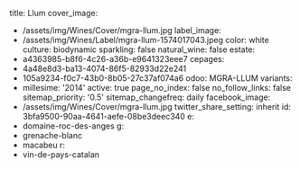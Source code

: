 title: Llum
cover_image:
  - /assets/img/Wines/Cover/mgra-llum.jpg
label_image:
  - /assets/img/Wines/Label/mgra-llum-1574017043.jpeg
color: white
culture: biodynamic
sparkling: false
natural_wine: false
estate:
  - a4363985-b8f6-4c26-a36b-e9641323eee7
cepages:
  - 4a48e8d3-ba13-4074-86f5-82933d22e241
  - 105a9234-f0c7-43b0-8b05-27c37af074a6
odoo: MGRA-LLUM
variants:
  -
    millesime: '2014'
    active: true
page_no_index: false
no_follow_links: false
sitemap_priority: '0.5'
sitemap_changefreq: daily
facebook_image:
  - /assets/img/Wines/Cover/mgra-llum.jpg
twitter_share_setting: inherit
id: 3bfa9500-90aa-4641-aefe-08be3deec340
e:
  - domaine-roc-des-anges
g:
  - grenache-blanc
  - macabeu
r:
  - vin-de-pays-catalan
